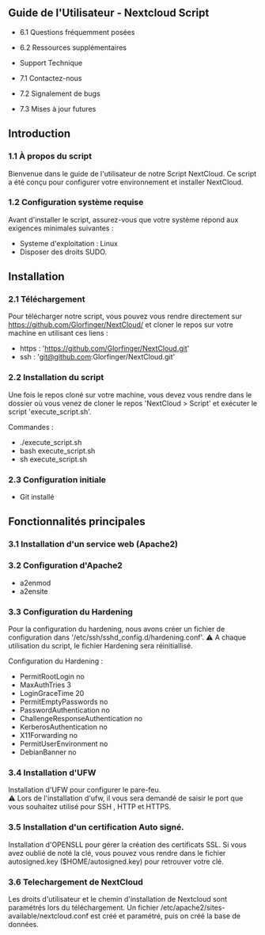 ## Guide de l'Utilisateur - Nextcloud Script

* 6.1 Questions fréquemment posées
* 6.2 Ressources supplémentaires
* Support Technique

* 7.1 Contactez-nous
* 7.2 Signalement de bugs
* 7.3 Mises à jour futures


## Introduction
 ### 1.1 À propos du script
Bienvenue dans le guide de l'utilisateur de notre Script NextCloud. Ce script a été conçu pour configurer votre environnement et installer NextCloud.

 ### 1.2 Configuration système requise
Avant d'installer le script, assurez-vous que votre système répond aux exigences minimales suivantes : 
  * Systeme d'exploitation : Linux
  * Disposer des droits SUDO.

## Installation
 ### 2.1 Téléchargement
Pour télécharger notre script, vous pouvez vous rendre directement sur https://github.com/Glorfinger/NextCloud/ et cloner le repos sur votre machine en utilisant ces liens : 
 * https : 'https://github.com/Glorfinger/NextCloud.git'
 * ssh : 'git@github.com:Glorfinger/NextCloud.git'

 ### 2.2 Installation du script
Une fois le repos cloné sur votre machine, vous devez vous rendre dans le dossier où vous venez de cloner le repos 'NextCloud > Script'  et exécuter le script 'execute_script.sh'. 

Commandes :
 * ./execute_script.sh
 * bash execute_script.sh
 * sh execute_script.sh

 ### 2.3 Configuration initiale
 * Git installé 

## Fonctionnalités principales 
 ### 3.1 Installation d'un service web (Apache2)
 ### 3.2 Configuration d'Apache2
  * a2enmod
  * a2ensite
    
 ### 3.3 Configuration du Hardening
 Pour la configuration du hardening, nous avons créer un fichier de configuration dans  '/etc/ssh/sshd_config.d/hardening.conf'. 
 ⚠️ A chaque utilisation du script, le fichier Hardening sera réinitiallisé.
 
 Configuration du Hardening : 
  * PermitRootLogin no
  * MaxAuthTries 3
  * LoginGraceTime 20
  * PermitEmptyPasswords no
  * PasswordAuthentication no
  * ChallengeResponseAuthentication no
  * KerberosAuthentication no
  * X11Forwarding no
  * PermitUserEnvironment no
  * DebianBanner no

### 3.4 Installation d'UFW
Installation d'UFW pour configurer le pare-feu.   
⚠️ Lors de l'installation d'ufw, il vous sera demandé de saisir le port que vous souhaitez utilisé pour SSH , HTTP et HTTPS. 

### 3.5 Installation d'un certification Auto signé.
Installation d'OPENSLL pour gérer la création des certificats SSL. Si vous avez oublié de noté la clé, vous pouvez vous rendre dans le fichier autosigned.key ($HOME/autosigned.key)  pour retrouver votre clé.

### 3.6 Telechargement de NextCloud
Les droits d'utilisateur et le chemin d'installation de Nextcloud sont paramétrés lors du téléchargement. Un fichier /etc/apache2/sites-available/nextcloud.conf est créé et paramétré, puis on créé la base de données.    

 
